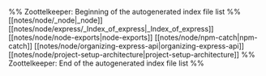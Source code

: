 %% Zoottelkeeper: Beginning of the autogenerated index file list  %%
 [[notes/node/_node|_node]]
 [[notes/node/express/_Index_of_express|_Index_of_express]]
 [[notes/node/node-exports|node-exports]]
 [[notes/node/npm-catch|npm-catch]]
 [[notes/node/organizing-express-api|organizing-express-api]]
 [[notes/node/project-setup-architecture|project-setup-architecture]]
%% Zoottelkeeper: End of the autogenerated index file list  %%
